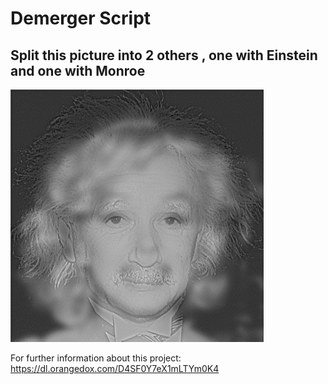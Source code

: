 # Demerger Script

## Split this picture into 2 others , one with Einstein and one with Monroe
![Einstein-Marily](Einstein-Marilyn.png)

For further information about this project: https://dl.orangedox.com/D4SF0Y7eX1mLTYm0K4
